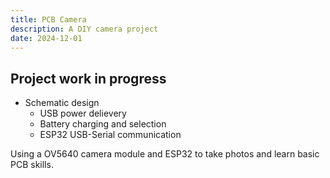 ```yaml
---
title: PCB Camera
description: A DIY camera project
date: 2024-12-01
---
```


## Project work in progress
- Schematic design
    - USB power delievery
    - Battery charging and selection
    - ESP32 USB-Serial communication

Using a OV5640 camera module and ESP32 to take photos and learn basic PCB skills.